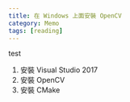 ```yaml
---
title: 在 Windows 上面安裝 OpenCV
category: Memo
tags: [reading]
---
```

test

1. 安裝 Visual Studio 2017
2. 安裝 OpenCV
3. 安裝 CMake


